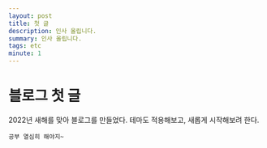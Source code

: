 ```yaml
---
layout: post
title: 첫 글
description: 인사 올립니다.
summary: 인사 올립니다.
tags: etc
minute: 1
---
```


# 블로그 첫 글

2022년 새해를 맞아 블로그를 만들었다. 테마도 적용해보고, 새롭게 시작해보려 한다.

```
공부 열심히 해야지~
```
